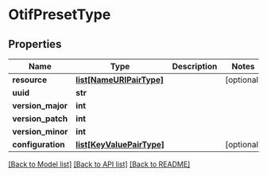 # OtifPresetType

## Properties
Name | Type | Description | Notes
------------ | ------------- | ------------- | -------------
**resource** | [**list[NameURIPairType]**](NameURIPairType.md) |  | [optional] 
**uuid** | **str** |  | 
**version_major** | **int** |  | 
**version_patch** | **int** |  | 
**version_minor** | **int** |  | 
**configuration** | [**list[KeyValuePairType]**](KeyValuePairType.md) |  | [optional] 

[[Back to Model list]](../README.md#documentation-for-models) [[Back to API list]](../README.md#documentation-for-api-endpoints) [[Back to README]](../README.md)


